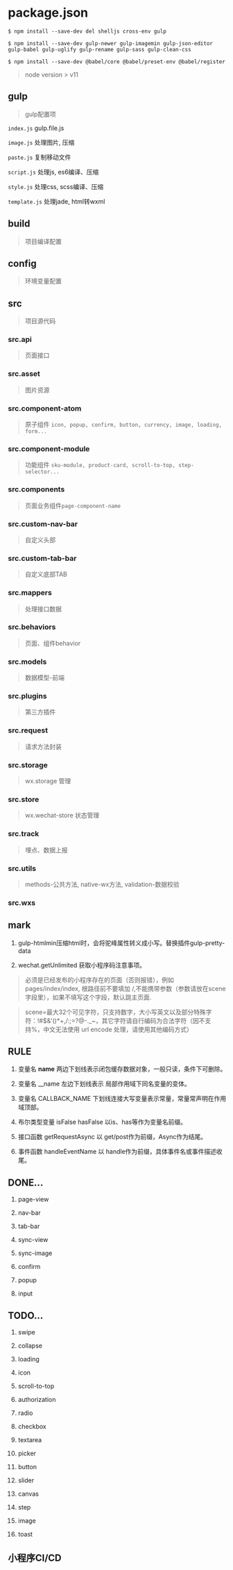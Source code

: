 # package.json

```
$ npm install --save-dev del shelljs cross-env gulp

$ npm install --save-dev gulp-newer gulp-imagemin gulp-json-editor gulp-babel gulp-uglify gulp-rename gulp-sass gulp-clean-css

$ npm install --save-dev @babel/core @babel/preset-env @babel/register
```

> node version > v11

## gulp

> gulp配置项

`index.js` gulp.file.js

`image.js` 处理图片, 压缩

`paste.js` 复制移动文件

`script.js` 处理js, es6编译、压缩

`style.js` 处理css, scss编译、压缩

`template.js` 处理jade, html转wxml

## build

> 项目编译配置

## config

> 环境变量配置

## src

> 项目源代码

### src.api

> 页面接口

### src.asset

> 图片资源

### src.component-atom

> 原子组件 `icon, popup, confirm, button, currency, image, loading, form...`

### src.component-module

> 功能组件 `sku-module, product-card, scroll-to-top, step-selector...`

### src.components

> 页面业务组件`page-component-name`

### src.custom-nav-bar

> 自定义头部

### src.custom-tab-bar

> 自定义底部TAB

### src.mappers

> 处理接口数据

### src.behaviors

> 页面、组件behavior

### src.models

> 数据模型-前端

### src.plugins

> 第三方插件

### src.request

> 请求方法封装

### src.storage

> wx.storage 管理

### src.store

> wx.wechat-store 状态管理

### src.track

> 埋点、数据上报

### src.utils

> methods-公共方法, native-wx方法, validation-数据校验

### src.wxs

## mark

1. gulp-htmlmin压缩html时，会将驼峰属性转义成小写。替换插件gulp-pretty-data

2. wechat.getUnlimited 获取小程序码注意事项。

> 必须是已经发布的小程序存在的页面（否则报错），例如 pages/index/index, 根路径前不要填加 /,不能携带参数（参数请放在scene字段里），如果不填写这个字段，默认跳主页面.

> scene=最大32个可见字符，只支持数字，大小写英文以及部分特殊字符：!#$&'()*+,/:;=?@-._~，其它字符请自行编码为合法字符（因不支持%，中文无法使用 url encode 处理，请使用其他编码方式）

## RULE

1. 变量名 __name__ 两边下划线表示闭包缓存数据对象，一般只读，条件下可删除。

2. 变量名 __name 左边下划线表示 局部作用域下同名变量的变体。

3. 变量名 CALLBACK_NAME 下划线连接大写变量表示常量，常量常声明在作用域顶部。

4. 布尔类型变量 isFalse hasFalse 以is、has等作为变量名前缀。

5. 接口函数 getRequestAsync 以 get/post作为前缀，Async作为结尾。

6. 事件函数 handleEventName 以 handle作为前缀，具体事件名或事件描述收尾。

## DONE...

1. page-view

2. nav-bar

3. tab-bar

4. sync-view

5. sync-image

6. confirm

7. popup

8. input

## TODO...

1. swipe

2. collapse

3. loading

4. icon

5. scroll-to-top

6. authorization

7. radio

8. checkbox

9. textarea

10. picker

11. button

12. slider

13. canvas

14. step

15. image

16. toast

## 小程序CI/CD